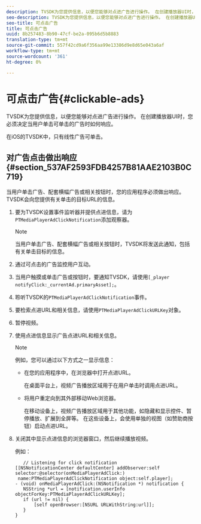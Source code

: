```yaml
---
description: TVSDK为您提供信息，以便您能够对点进广告进行操作。 在创建播放器UI时，您必须决定当用户单击可单击的广告时如何响应。
seo-description: TVSDK为您提供信息，以便您能够对点进广告进行操作。 在创建播放器UI时，您必须决定当用户单击可单击的广告时如何响应。
seo-title: 可点击广告
title: 可点击广告
uuid: 8b257483-8b90-47cf-be2a-095b6d5b8883
translation-type: tm+mt
source-git-commit: 557f42cd9a6f356aa99e13386d9e8d65e043a6af
workflow-type: tm+mt
source-wordcount: '361'
ht-degree: 0%

---
```



# 可点击广告{#clickable-ads}

TVSDK为您提供信息，以便您能够对点进广告进行操作。 在创建播放器UI时，您必须决定当用户单击可单击的广告时如何响应。

在iOS的TVSDK中，只有线性广告可单击。

## 对广告点击做出响应{#section_537AF2593FDB4257B81AAE2103B0C719}

当用户单击广告、配套横幅广告或相关按钮时，您的应用程序必须做出响应。 TVSDK会向您提供有关单击的目标URL的信息。

1. 要为TVSDK设置事件监听器并提供点进信息，请为`PTMediaPlayerAdClickNotification`添加观察器。

   >[!NOTE]
   >
   >当用户单击广告、配套横幅广告或相关按钮时，TVSDK将发送此通知，包括有关单击目标的信息。

1. 通过可点击的广告监控用户互动。
1. 当用户触摸或单击广告或按钮时，要通知TVSDK，请使用`[_player notifyClick:_currentAd.primaryAsset];`。
1. 聆听TVSDK的`PTMediaPlayerAdClickNotification`事件。
1. 要检索点进URL和相关信息，请使用`PTMediaPlayerAdClickURLKey`对象。
1. 暂停视频。
1. 使用点进信息显示广告点进URL和相关信息。

   >[!NOTE]
   >
   >例如，您可以通过以下方式之一显示信息：

   * 在您的应用程序中，在浏览器中打开点进URL。

      在桌面平台上，视频广告播放区域用于在用户单击时调用点进URL。
   * 将用户重定向到其外部移动Web浏览器。

      在移动设备上，视频广告播放区域用于其他功能，如隐藏和显示控件、暂停播放、扩展到全屏等。 在这些设备上，会使用单独的视图（如赞助商按钮）启动点进URL。

1. 关闭其中显示点进信息的浏览器窗口，然后继续播放视频。

   例如：

   ```
      // Listening for click notification  
   [[NSNotificationCenter defaultCenter] addObserver:self selector:@selector(onMediaPlayerAdClick:)  
    name:PTMediaPlayerAdClickNotification object:self.player]; 
   - (void) onMediaPlayerAdClick:(NSNotification *) notification { 
      NSString *url = [notification.userInfo objectForKey:PTMediaPlayerAdClickURLKey];  
      if (url != nil) { 
          [self openBrowser:[NSURL URLWithString:url]]; 
      } 
   } 
   ```
